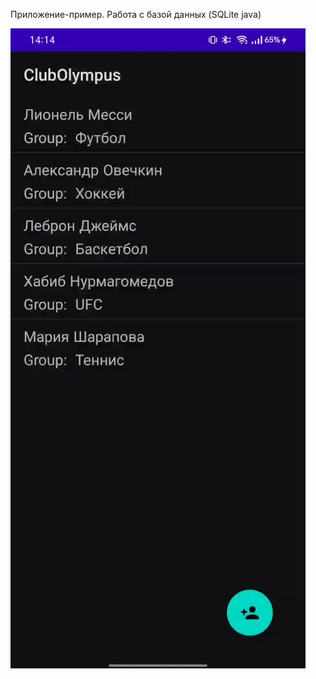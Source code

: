Приложение-пример. Работа с базой данных (SQLite java)

![alt tag](https://github.com/BUR1358/-ExampleSQLite_with-_Java-SportClub/blob/main/example.gif "Приложение-пример работы с SQLite (java)")​

